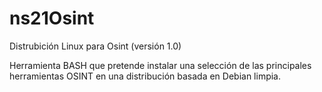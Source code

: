 # ns21Osint

Distrubición Linux para Osint (versión 1.0)

Herramienta BASH que pretende instalar una selección de las principales herramientas OSINT en una distribución basada en Debian limpia.


